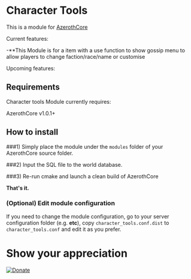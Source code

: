 # Character Tools

This is a module for [AzerothCore](http://www.azerothcore.org)

Current features:

-**This Module is for a item with a use function to show gossip menu to allow players to change faction/race/name or customise

Upcoming features:


## Requirements

Character tools Module currently requires:

AzerothCore v1.0.1+

## How to install

###1) Simply place the module under the `modules` folder of your AzerothCore source folder.

###2) Input the SQL file to the world database. 

###3) Re-run cmake and launch a clean build of AzerothCore

**That's it.**

### (Optional) Edit module configuration

If you need to change the module configuration, go to your server configuration folder (e.g. **etc**), copy `character_tools.conf.dist` to `character_tools.conf` and edit it as you prefer.


# Show your appreciation
[![Donate](https://img.shields.io/badge/Donate-PayPal-green.svg)](https://www.paypal.com/cgi-bin/webscr?cmd=_s-xclick&hosted_button_id=SBJFTAJKUNEXC)



